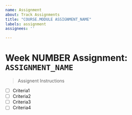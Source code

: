 ```yaml
---
name: Assignment
about: Track Assignments
title: "COURSE.MODULE ASSIGNMENT_NAME"
labels: assignment
assignees: ''

---
```


# Week NUMBER Assignment: `ASSIGNMENT_NAME`
> Assignent Instructions

- [ ] Criteria1
- [ ] Criteria2
- [ ] Criteria3
- [ ] Criteria4
